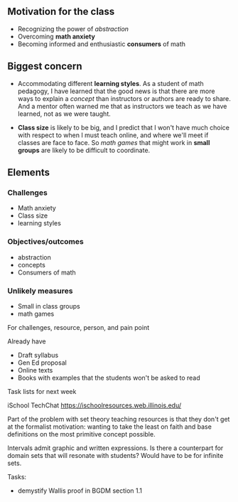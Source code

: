 
## Motivation for the class

- Recognizing the power of *abstraction*
- Overcoming **math anxiety**
- Becoming informed and enthusiastic **consumers** of math

## Biggest concern

- Accommodating different **learning styles**. As a student of math
  pedagogy, I have learned that the good news is that there are more
  ways to explain a *concept* than instructors or authors are ready to
  share. And a mentor often warned me that as instructors we teach as
  we have learned, not as we were taught.

- **Class size** is likely to be big, and I predict that I won't have much
  choice with respect to when I must teach online, and where we'll
  meet if classes are face to face. So *math games* that might work in
  **small groups** are likely to be difficult to coordinate.

## Elements

### Challenges
- Math anxiety
- Class size
- learning styles

### Objectives/outcomes
- abstraction
- concepts
- Consumers of math

### Unlikely measures
- Small in class groups
- math games


For challenges, resource, person, and pain point

Already have

- Draft syllabus
- Gen Ed proposal
- Online texts
- Books with examples that the students won't be asked to read

Task lists for next week

iSchool TechChat
https://ischoolresources.web.illinois.edu/

Part of the problem with set theory teaching resources is that they don't get at the formalist motivation: wanting to take the least on faith and base definitions on the most primitive concept possible.

Intervals admit graphic and written expressions. Is there a counterpart for domain sets that will
resonate with students? Would have to be for infinite sets.

Tasks:

- demystify Wallis proof in BGDM section 1.1


